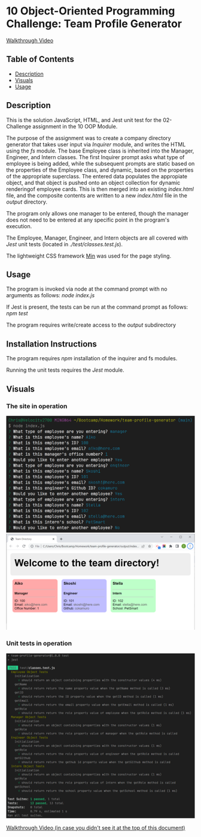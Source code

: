 # 10 Object-Oriented Programming Challenge: Team Profile Generator

[Walkthrough Video](https://drive.google.com/file/d/1WF5whKvw5R-yBgAzQWxmF5-VAYpnLukx/view?usp=sharing)

## Table of Contents
- [Description](#description)
- [Visuals](#visuals)
- [Usage](#usage)

## Description
This is the solution JavaScript, HTML, and Jest unit test for the 02-Challenge assignment in the 10 OOP Module.

The purpose of the assignment was to create a company directory generator that takes user input via *Inquirer* module, and writes the HTML using the *fs* module.  The base Employee class is inherited into the Manager, Engineer, and Intern classes.  The first Inquirer prompt asks what type of employee is being added, while the subsequent prompts are static based on the properties of the Employee class, and dynamic, based on the properties of the appropriate superclass.  The entered data populates the appropiate object, and that object is pushed onto an object collection for dynamic renderingof employee cards.  This is then merged into an existing *index.html* file, and the composite contents are written to a new *index.html* file in the *output* directory.  

The program only allows one manager to be entered, though the manager does not need to be entered at any specific point in the program's execution.

The Employee, Manager, Engineer, and Intern objects are all covered with *Jest* unit tests (located in *./test/classes.test.js*).

The lightweight CSS framework [Min](https://mincss.com/) was used for the page styling.

## Usage 
The program is invoked via node at the command prompt with no arguments as follows: _node index.js_

If Jest is present, the tests can be run at the command prompt as follows:  _npm test_

The program requires write/create access to the _output_ subdirectory

## Installation Instructions
The program requires *npm* installation of the inquirer and fs modules.  

Running the unit tests requires the *Jest* module.


## Visuals
### The site in operation
![Image of launch and user prompts](prompts.png)
![Image of generated index.html](sample-output.png)

### Unit tests in operation
![Image of Jest test suite](unit-tests.png)

[Walkthrough Video (in case you didn't see it at the top of this document)](https://drive.google.com/file/d/1WF5whKvw5R-yBgAzQWxmF5-VAYpnLukx/view?usp=sharing)